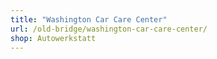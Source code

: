 ```yaml
---
title: "Washington Car Care Center"
url: /old-bridge/washington-car-care-center/
shop: Autowerkstatt
---
```

